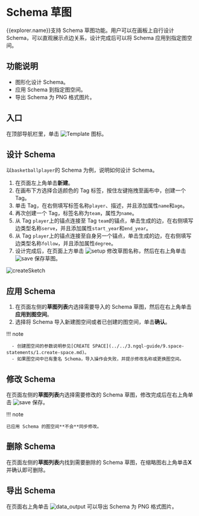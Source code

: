 # Schema 草图

{{explorer.name}}支持 Schema 草图功能。用户可以在画板上自行设计 Schema，可以直观展示点边关系，设计完成后可以将 Schema 应用到指定图空间。

## 功能说明

- 图形化设计 Schema。
- 应用 Schema 到指定图空间。
- 导出 Schema 为 PNG 格式图片。

## 入口

在顶部导航栏里，单击 ![Template](https://docs-cdn.nebula-graph.com.cn/figures/sketch_cion_221018.png) 图标。

## 设计 Schema

以`basketballplayer`的 Schema 为例，说明如何设计 Schema。

1. 在页面左上角单击**新建**。
2. 在画布下方选择合适颜色的 Tag 标签，按住左键拖拽至画布中，创建一个 Tag。
3. 单击 Tag，在右侧填写标签名称`player`、描述，并且添加属性`name`和`age`。
4. 再次创建一个 Tag，标签名称为`team`，属性为`name`。
5. 从 Tag `player`上的锚点连接至 Tag `team`的锚点，单击生成的边，在右侧填写边类型名称`serve`，并且添加属性`start_year`和`end_year`。
6. 从 Tag `player`上的锚点连接至自身另一个锚点，单击生成的边，在右侧填写边类型名称`follow`，并且添加属性`degree`。
7. 设计完成后，在页面上方单击 ![setup](https://docs-cdn.nebula-graph.com.cn/figures/setup-220916.png) 修改草图名称，然后在右上角单击 ![save](https://docs-cdn.nebula-graph.com.cn/figures/workflow-saveAs-220623.png) 保存草图。

![createSketch](https://docs-cdn.nebula-graph.com.cn/figures/createSketch_221018_cn.png)

## 应用 Schema

1. 在页面左侧的**草图列表**内选择需要导入的 Schema 草图，然后在右上角单击**应用到图空间**。
2. 选择将 Schema 导入新建图空间或者已创建的图空间，单击**确认**。

  !!! note

      - 创建图空间的参数说明参见[CREATE SPACE](../../3.ngql-guide/9.space-statements/1.create-space.md)。
      - 如果图空间中已有重名 Schema，导入操作会失败，并提示修改名称或更换图空间。

## 修改 Schema

在页面左侧的**草图列表**内选择需要修改的 Schema 草图，修改完成后在右上角单击 ![save](https://docs-cdn.nebula-graph.com.cn/figures/workflow-saveAs-220623.png) 保存。

!!! note

    已应用 Schema 的图空间**不会**同步修改。

## 删除 Schema

在页面左侧的**草图列表**内找到需要删除的 Schema 草图，在缩略图右上角单击**X**并确认即可删除。

## 导出 Schema

在页面右上角单击 ![data_output](https://docs-cdn.nebula-graph.com.cn/figures/explorer-btn-output.png) 可以导出 Schema 为 PNG 格式图片。
